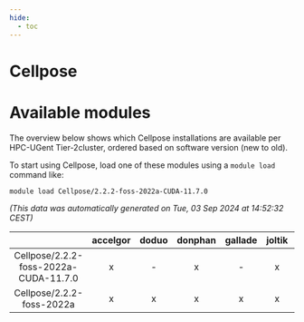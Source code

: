 ```yaml
---
hide:
  - toc
---
```


Cellpose
========

# Available modules


The overview below shows which Cellpose installations are available per HPC-UGent Tier-2cluster, ordered based on software version (new to old).

To start using Cellpose, load one of these modules using a `module load` command like:

```shell
module load Cellpose/2.2.2-foss-2022a-CUDA-11.7.0
```

*(This data was automatically generated on Tue, 03 Sep 2024 at 14:52:32 CEST)*  

| |accelgor|doduo|donphan|gallade|joltik|shinx|skitty|
| :---: | :---: | :---: | :---: | :---: | :---: | :---: | :---: |
|Cellpose/2.2.2-foss-2022a-CUDA-11.7.0|x|-|x|-|x|-|-|
|Cellpose/2.2.2-foss-2022a|x|x|x|x|x|-|x|

